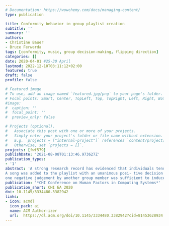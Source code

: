 ```yaml
---
# Documentation: https://wowchemy.com/docs/managing-content/
type: publication

title: Conformity behavior in group playlist creation
subtitle: ''
summary: ''
authors:
- Christine Bauer
- Bruce Ferwerda
tags: [conformity, music, group decision-making, flipping direction]
categories: []
date: 2020-04-01 #25-30 April
lastmod: 2022-12-10T03:11:12+02:00
featured: true
draft: false
profile: false

# Featured image
# To use, add an image named `featured.jpg/png` to your page's folder.
# Focal points: Smart, Center, TopLeft, Top, TopRight, Left, Right, BottomLeft, Bottom, BottomRight.
#image:
#  caption: ''
#  focal_point: ''
#  preview_only: false

# Projects (optional).
#   Associate this post with one or more of your projects.
#   Simply enter your project's folder or file name without extension.
#   E.g. `projects = ["internal-project"]` references `content/project/deep-learning/index.md`.
#   Otherwise, set `projects = []`.
projects: [fwf579]
publishDate: '2021-08-08T01:13:46.973627Z'
publication_types:
- '1'
abstract: 'A strong research record has evidenced that individuals tend to conform with a group’s majority opinion. In contrast to existing literature that investigates conformity to a majority opinion against an objectively correct answer, the originality of our study lies in that we investigate conformity in a subjective context. The emphasis of our analysis lies on the “switching direction” in favor or against an item. In an online experiment, groups of five had to create a music playlist.
A song was added to the playlist with an unanimous posi- tive decision only. After seeing the other group members’ ratings, participants had the opportunity to revise their own response. Results suggest different behavior for originally favored compared to disliked songs. For favored songs,
one negative judgement by another group member was sufficient to induce participants to downvote the song. For disliked songs, in contrast, a majority of positive judgements was needed to induce participants to switch their vote.'
publication: '*CHI Conference on Human Factors in Computing Systems*'
publication_short: CHI EA 2020
doi: 10.1145/3334480.3382942
links: 
- icon: acmdl
  icon_pack: ai
  name: ACM Author-izer
  url:  https://dl.acm.org/doi/10.1145/3334480.3382942?cid=81453628934
---
```

